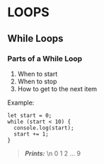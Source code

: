 # LOOPS

## While Loops

### Parts of a While Loop

1. When to start
2. When to stop
3. How to get to the next item

Example:

```
let start = 0;
while (start < 10) {
  console.log(start);
  start += 1;
}
```

> **_Prints:_** \n
> 0
> 1
> 2
> ...
> 9
